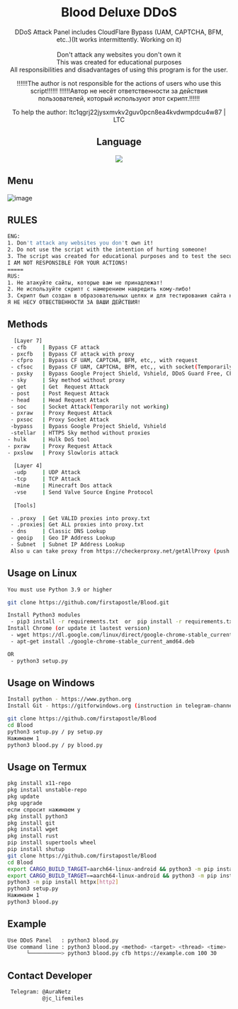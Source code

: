 <div align=center>
 
# Blood Deluxe DDoS

 DDoS Attack Panel includes CloudFlare Bypass (UAM, CAPTCHA, BFM, etc..)(It works intermittently. Working on it)<br/><br/>
 Don't attack any websites you don't own it<br/>
 This was created for educational purposes<br/>
 All responsibilities and disadvantages of using this program is for the user.

!!!!!!The author is not responsible for the actions of users who use this script!!!!!!
!!!!!!Автор не несёт ответственности за действия пользователей, который используют этот скрипт.!!!!!!
 
 To help the author: ltc1qgrj22jysxmvkv2guv0pcn8ea4kvdwmpdcu4w87  | LTC

## Language</br>

 <img src="https://img.shields.io/badge/Python-FFDD00?style=for-the-badge&logo=python&logoColor=blue"/></br>
</div>

## Menu
![image](https://user-images.githubusercontent.com/96767456/167305588-8049db11-64d1-43e2-908e-ac05724a0e3b.png)


## RULES

```sh
ENG:
1. Don't attack any websites you don't own it!
2. Do not use the script with the intention of hurting someone!
3. The script was created for educational purposes and to test the security of the site in critical situations for SYSTEM ADMINISTRATORS!
I AM NOT RESPONSIBLE FOR YOUR ACTIONS!
=====
RUS:
1. Не атакуйте сайты, которые вам не принадлежат!
2. Не используйте скрипт с намерением навредить кому-либо!
3. Скрипт был создан в образовательных целях и для тестирования сайта на безопасность(бесперебойную работу в критических ситуациях) ДЛЯ СИСТЕМНЫХ АДМИНИСТРАТОРОВ!
Я НЕ НЕСУ ОТВЕСТВЕННОСТИ ЗА ВАШИ ДЕЙСТВИЯ!
```


## Methods

```sh
  [Layer 7]
 - cfb     | Bypass CF attack
 - pxcfb   | Bypass CF attack with proxy
 - cfpro   | Bypass CF UAM, CAPTCHA, BFM, etc,, with request
 - cfsoc   | Bypass CF UAM, CAPTCHA, BFM, etc,, with socket(Temporarily not working)
 - pxsky   | Bypass Google Project Shield, Vshield, DDoS Guard Free, CF NoSec With Proxy
 - sky     | Sky method without proxy
 - get     | Get  Request Attack
 - post    | Post Request Attack
 - head    | Head Request Attack
 - soc     | Socket Attack(Temporarily not working)
 - pxraw   | Proxy Request Attack
 - pxsoc   | Proxy Socket Attack
 -bypass   | Bypass Google Project Shield, Vshield
 -stellar  | HTTPS Sky method without proxies
- hulk     | Hulk DoS tool
- pxraw    | Proxy Request Attack
- pxslow   | Proxy Slowloris attack
 
  [Layer 4]
  -udp     | UDP Attack
  -tcp     | TCP Attack
  -mine    | Minecraft Dos attack 
  -vse     | Send Valve Source Engine Protocol
  
  [Tools]

 - .proxy  | Get VALID proxies into proxy.txt 
 - .proxies| Get ALL proxies into proxy.txt
 - dns     | Classic DNS Lookup
 - geoip   | Geo IP Address Lookup
 - Subnet  | Subnet IP Address Lookup
 Also u can take proxy from https://checkerproxy.net/getAllProxy (push on your data)

```


## Usage on Linux
```sh
You must use Python 3.9 or higher

git clone https://github.com/firstapostle/Blood.git

Install Python3 modules
 - pip3 install -r requirements.txt  or  pip install -r requirements.txt
Install Chrome (or update it lastest version)
 - wget https://dl.google.com/linux/direct/google-chrome-stable_current_amd64.deb
 - apt-get install ./google-chrome-stable_current_amd64.deb

OR
 - python3 setup.py

```
## Usage on Windows
```sh
Install python - https://www.python.org
Install Git - https://gitforwindows.org (instruction in telegram-channel. contact @AuraNetz or @CyberEducational or @MiraiLove )

git clone https://github.com/firstapostle/Blood
cd Blood
python3 setup.py / py setup.py
Нажимаем 1
python3 blood.py / py blood.py


```
## Usage on Termux
```sh
pkg install x11-repo
pkg install unstable-repo
pkg update
pkg upgrade
если спросит нажимаем y
pkg install python3
pkg install git
pkg install wget
pkg install rust
pip install supertools wheel
pip install shutup
git clone https://github.com/firstapostle/Blood
cd Blood
export CARGO_BUILD_TARGET=aarch64-linux-android && python3 -m pip install cryptography
export CARGO_BUILD_TARGET==aarch64-linux-android && python3 -m pip install -r requirements.txt
python3 -m pip install httpx[http2]
python3 setup.py
Нажимаем 1
python3 blood.py


```
## Example
```sh
Use DDoS Panel   : python3 blood.py
Use command line : python3 blood.py <method> <target> <thread> <time>
      └──────────> python3 blood.py cfb https://example.com 100 30
```

## Contact Developer
```sh
 Telegram: @AuraNetz
           @jc_lifemiles
```


